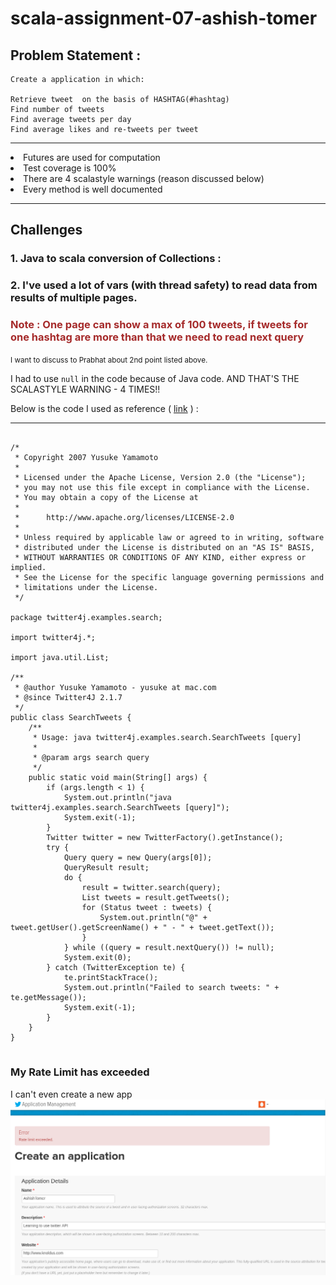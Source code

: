 # scala-assignment-07-ashish-tomer

## Problem Statement : 

    Create a application in which:

    Retrieve tweet  on the basis of HASHTAG(#hashtag)
    Find number of tweets
    Find average tweets per day
    Find average likes and re-tweets per tweet
    
    
-------------------------------------------------------------------------

<ui>

<li>Futures are used for computation</li>

<li>Test coverage is 100%</li>

<li>There are 4 scalastyle warnings (reason discussed below)</li>

<li>Every method is well documented</li>

</ul>

------------------------------------------------------------------------

## Challenges

### 1. Java to scala conversion of Collections :
### 2. I've used a lot of vars (with thread safety) to read data from results of multiple pages.
###     <span style="color:brown">Note : One page can show a max of 100 tweets, if tweets for one hashtag are more than that we need to read next query</span>

<small>I want to discuss to Prabhat about 2nd point listed above.</small>

I had to use `null` in the code because of Java code. AND THAT'S THE SCALASTYLE WARNING - 4 TIMES!!

Below is the code I used as reference ( <a href="https://github.com/yusuke/twitter4j/blob/master/twitter4j-examples/src/main/java/twitter4j/examples/search/SearchTweets.java">link</a> ) : 

------------------------------------------------------------------------

<pre><code>
/*
 * Copyright 2007 Yusuke Yamamoto
 *
 * Licensed under the Apache License, Version 2.0 (the "License");
 * you may not use this file except in compliance with the License.
 * You may obtain a copy of the License at
 *
 *      http://www.apache.org/licenses/LICENSE-2.0
 *
 * Unless required by applicable law or agreed to in writing, software
 * distributed under the License is distributed on an "AS IS" BASIS,
 * WITHOUT WARRANTIES OR CONDITIONS OF ANY KIND, either express or implied.
 * See the License for the specific language governing permissions and
 * limitations under the License.
 */

package twitter4j.examples.search;

import twitter4j.*;

import java.util.List;

/**
 * @author Yusuke Yamamoto - yusuke at mac.com
 * @since Twitter4J 2.1.7
 */
public class SearchTweets {
    /**
     * Usage: java twitter4j.examples.search.SearchTweets [query]
     *
     * @param args search query
     */
    public static void main(String[] args) {
        if (args.length < 1) {
            System.out.println("java twitter4j.examples.search.SearchTweets [query]");
            System.exit(-1);
        }
        Twitter twitter = new TwitterFactory().getInstance();
        try {
            Query query = new Query(args[0]);
            QueryResult result;
            do {
                result = twitter.search(query);
                List<Status> tweets = result.getTweets();
                for (Status tweet : tweets) {
                    System.out.println("@" + tweet.getUser().getScreenName() + " - " + tweet.getText());
                }
            } while ((query = result.nextQuery()) != null);
            System.exit(0);
        } catch (TwitterException te) {
            te.printStackTrace();
            System.out.println("Failed to search tweets: " + te.getMessage());
            System.exit(-1);
        }
    }
}
</code>
</pre>


### My Rate Limit has exceeded
I can't even create a new app
![alt tag](https://raw.githubusercontent.com/ashishknoldus/scala-assignment-07-ashish-tomer/master/RateLimit.png)
